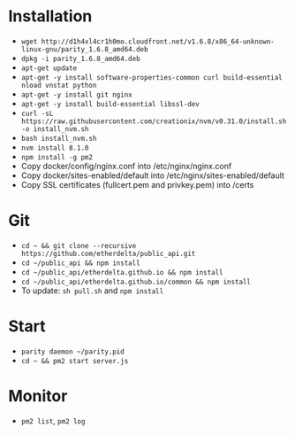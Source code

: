 # Installation

 * `wget http://d1h4xl4cr1h0mo.cloudfront.net/v1.6.8/x86_64-unknown-linux-gnu/parity_1.6.8_amd64.deb`
 * `dpkg -i parity_1.6.8_amd64.deb`
 * `apt-get update`
 * `apt-get -y install software-properties-common curl build-essential nload vnstat python`
 * `apt-get -y install git nginx`
 * `apt-get -y install build-essential libssl-dev`
 * `curl -sL https://raw.githubusercontent.com/creationix/nvm/v0.31.0/install.sh -o install_nvm.sh`
 * `bash install_nvm.sh`
 * `nvm install 8.1.0`
 * `npm install -g pm2`
 * Copy docker/config/nginx.conf into /etc/nginx/nginx.conf
 * Copy docker/sites-enabled/default into /etc/nginx/sites-enabled/default
 * Copy SSL certificates (fullcert.pem and privkey.pem) into /certs

# Git

 * `cd ~ && git clone --recursive https://github.com/etherdelta/public_api.git`
 * `cd ~/public_api && npm install`
 * `cd ~/public_api/etherdelta.github.io && npm install`
 * `cd ~/public_api/etherdelta.github.io/common && npm install`
 * To update: `sh pull.sh` and `npm install`

# Start

 * `parity daemon ~/parity.pid`
 * `cd ~ && pm2 start server.js`

# Monitor

 * `pm2 list`, `pm2 log`

